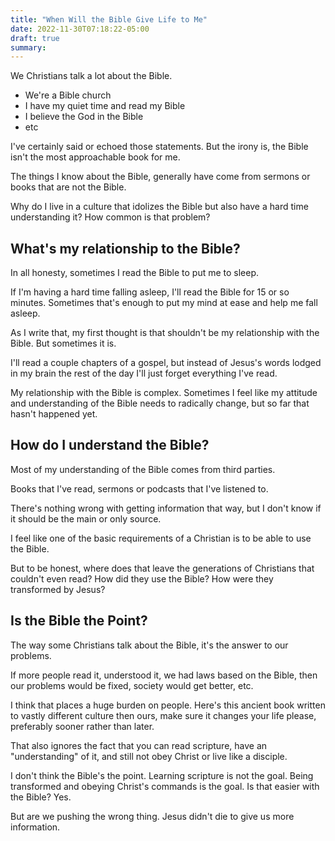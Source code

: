 ```yaml
---
title: "When Will the Bible Give Life to Me"
date: 2022-11-30T07:18:22-05:00
draft: true
summary:  
---
```


We Christians talk a lot about the Bible.

* We're a Bible church
* I have my quiet time and read my Bible
* I believe the God in the Bible
* etc

I've certainly said or echoed those statements. But the irony is, the Bible isn't the most approachable book for me.

The things I know about the Bible, generally have come from sermons or books that are not the Bible.

Why do I live in a culture that idolizes the Bible but also have a hard time understanding it? How common is that problem?

## What's my relationship to the Bible?

In all honesty, sometimes I read the Bible to put me to sleep.

If I'm having a hard time falling asleep, I'll read the Bible for 15 or so minutes. Sometimes that's enough to put my mind at ease and help me fall asleep.

As I write that, my first thought is that shouldn't be my relationship with the Bible. But sometimes it is.

I'll read a couple chapters of a gospel, but instead of Jesus's words lodged in my brain the rest of the day I'll just forget everything I've read.

My relationship with the Bible is complex. Sometimes I feel like my attitude and understanding of the Bible needs to radically change, but so far that hasn't happened yet.

## How do I understand the Bible?

Most of my understanding of the Bible comes from third parties.

Books that I've read, sermons or podcasts that I've listened to.

There's nothing wrong with getting information that way, but I don't know if it should be the main or only source.

I feel like one of the basic requirements of a Christian is to be able to use the Bible.

But to be honest, where does that leave the generations of Christians that couldn't even read? How did they use the Bible? How were they transformed by Jesus?

## Is the Bible the Point?

The way some Christians talk about the Bible, it's the answer to our problems.

If more people read it, understood it, we had laws based on the Bible, then our problems would be fixed, society would get better, etc.

I think that places a huge burden on people. Here's this ancient book written to vastly different culture then ours, make sure it changes your life please, preferably sooner rather than later.

That also ignores the fact that you can read scripture, have an "understanding" of it, and still not obey Christ or live like a disciple.

I don't think the Bible's the point. Learning scripture is not the goal. Being transformed and obeying Christ's commands is the goal. Is that easier with the Bible? Yes. 

But are we pushing the wrong thing. Jesus didn't die to give us more information.
